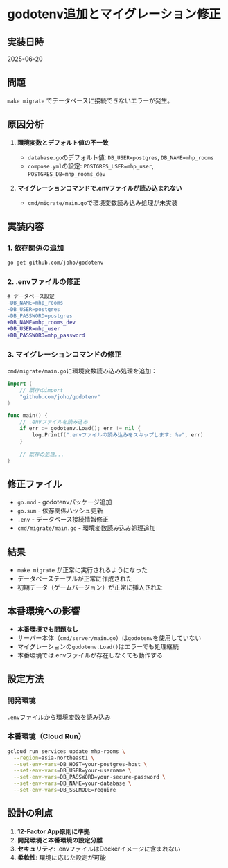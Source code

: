 # godotenv追加とマイグレーション修正

## 実装日時
2025-06-20

## 問題
`make migrate` でデータベースに接続できないエラーが発生。

## 原因分析
1. **環境変数とデフォルト値の不一致**
   - `database.go`のデフォルト値: `DB_USER=postgres`, `DB_NAME=mhp_rooms`
   - `compose.yml`の設定: `POSTGRES_USER=mhp_user`, `POSTGRES_DB=mhp_rooms_dev`

2. **マイグレーションコマンドで.envファイルが読み込まれない**
   - `cmd/migrate/main.go`で環境変数読み込み処理が未実装

## 実装内容

### 1. 依存関係の追加
```bash
go get github.com/joho/godotenv
```

### 2. .envファイルの修正
```diff
# データベース設定
-DB_NAME=mhp_rooms
-DB_USER=postgres
-DB_PASSWORD=postgres
+DB_NAME=mhp_rooms_dev
+DB_USER=mhp_user
+DB_PASSWORD=mhp_password
```

### 3. マイグレーションコマンドの修正
`cmd/migrate/main.go`に環境変数読み込み処理を追加：

```go
import (
    // 既存のimport
    "github.com/joho/godotenv"
)

func main() {
    // .envファイルを読み込み
    if err := godotenv.Load(); err != nil {
        log.Printf(".envファイルの読み込みをスキップします: %v", err)
    }
    
    // 既存の処理...
}
```

## 修正ファイル
- `go.mod` - godotenvパッケージ追加
- `go.sum` - 依存関係ハッシュ更新
- `.env` - データベース接続情報修正
- `cmd/migrate/main.go` - 環境変数読み込み処理追加

## 結果
- `make migrate` が正常に実行されるようになった
- データベーステーブルが正常に作成された
- 初期データ（ゲームバージョン）が正常に挿入された

## 本番環境への影響
- **本番環境でも問題なし**
- サーバー本体（`cmd/server/main.go`）は`godotenv`を使用していない
- マイグレーションの`godotenv.Load()`はエラーでも処理継続
- 本番環境では.envファイルが存在しなくても動作する

## 設定方法
### 開発環境
`.env`ファイルから環境変数を読み込み

### 本番環境（Cloud Run）
```bash
gcloud run services update mhp-rooms \
  --region=asia-northeast1 \
  --set-env-vars=DB_HOST=your-postgres-host \
  --set-env-vars=DB_USER=your-username \
  --set-env-vars=DB_PASSWORD=your-secure-password \
  --set-env-vars=DB_NAME=your-database \
  --set-env-vars=DB_SSLMODE=require
```

## 設計の利点
1. **12-Factor App原則に準拠**
2. **開発環境と本番環境の設定分離**
3. **セキュリティ**: .envファイルはDockerイメージに含まれない
4. **柔軟性**: 環境に応じた設定が可能